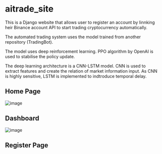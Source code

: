 # aitrade_site

<p>This is a Django website that allows user to register an account by linnking heir Binance account API to start trading cryptocurrency automatically.</p>
<p>The automated trading system uses the model trained from another repository (TradingBot).</p>
<p>The model uses deep reinforcement learning. PPO algorithm by OpenAI is used to stabilise the policy update.</p>
<p>The deep learning architecture is a CNN-LSTM model. CNN is used to extract features and create the relation of market information input. 
As CNN is highly sensitive, LSTM is implemented to indtroduce temporal delay. </p>

<h2>Home Page</h2>

![image](https://user-images.githubusercontent.com/55709960/151690405-7d04ff02-2dce-4a7e-ba9d-52ee349e7e50.png)
<br>
<h2>Dashboard</h2>

![image](https://user-images.githubusercontent.com/55709960/151690452-72fc8504-c0fc-4d62-97ed-47e912118404.png)
<br>
<h2>Register Page</h2>




